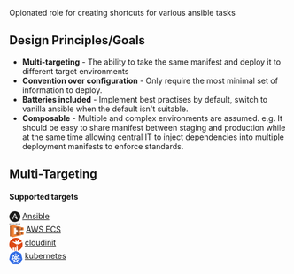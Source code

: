 
Opionated role for creating shortcuts for various ansible tasks

## Design Principles/Goals

* **Multi-targeting** - The ability to take the same manifest and deploy it to different target environments
* **Convention over configuration** - Only require the most minimal set of information to deploy.
* **Batteries included** - Implement best practises by default, switch to vanilla ansible when the default isn't suitable.
* **Composable** - Multiple and complex environments are assumed. e.g. It should be easy to share manifest between staging and production while at the same time allowing central IT to inject dependencies into multiple deployment manifests to enforce standards.

## Multi-Targeting

#### Supported targets

<img src="images/ansible.png" height=24 align=top> [Ansible](./targets/ansible.md) <br>
<img src="images/ecs.png" height=24 align=top> [AWS ECS](./targets/ecs.md)<br>
<img src="images/cloudinit.png" height=24 width="24" align=top> [cloudinit](./targets/cloudinit.md) <br>
<img src="images/kubernetes.png"  height=24 width="24" align=top> [kubernetes](./targets/kubernetes.md) <br>